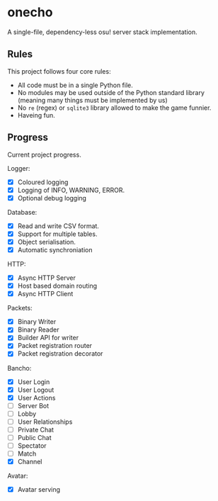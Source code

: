 # onecho
A single-file, dependency-less osu! server stack implementation.

## Rules
This project follows four core rules:
- All code must be in a single Python file.
- No modules may be used outside of the Python standard library (meaning many things must be implemented by us)
- No `re` (regex) or `sqlite3` library allowed to make the game funnier.
- Haveing fun.

## Progress
Current project progress.

Logger:
- [x] Coloured logging
- [x] Logging of INFO, WARNING, ERROR.
- [x] Optional debug logging

Database:
- [x] Read and write CSV format.
- [x] Support for multiple tables.
- [x] Object serialisation.
- [x] Automatic synchroniation

HTTP:
- [x] Async HTTP Server
- [x] Host based domain routing
- [x] Async HTTP Client

Packets:
- [x] Binary Writer
- [x] Binary Reader
- [x] Builder API for writer
- [x] Packet registration router
- [x] Packet registration decorator

Bancho:
- [x] User Login
- [x] User Logout
- [x] User Actions
- [ ] Server Bot
- [ ] Lobby
- [ ] User Relationships
- [ ] Private Chat
- [ ] Public Chat
- [ ] Spectator
- [ ] Match
- [x] Channel

Avatar:
- [x] Avatar serving
